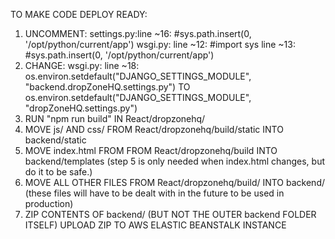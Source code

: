 TO MAKE CODE DEPLOY READY:
1. UNCOMMENT:
    settings.py:line ~16:   #sys.path.insert(0, '/opt/python/current/app')
    wsgi.py:    line ~12:   #import sys
                line ~13:   #sys.path.insert(0, '/opt/python/current/app')
2. CHANGE:
    wsgi.py:    line ~18:   os.environ.setdefault("DJANGO_SETTINGS_MODULE", "backend.dropZoneHQ.settings.py")
                        TO  os.environ.setdefault("DJANGO_SETTINGS_MODULE", "dropZoneHQ.settings.py")
3. RUN "npm run build" IN React/dropzonehq/
4. MOVE js/ AND css/ FROM React/dropzonehq/build/static
    INTO backend/static
5. MOVE index.html FROM FROM React/dropzonehq/build
    INTO backend/templates
(step 5 is only needed when index.html changes, but do it to be safe.)
6. MOVE ALL OTHER FILES FROM React/dropzonehq/build/
    INTO backend/
(these files will have to be dealt with in the future to be used in production)
7. ZIP CONTENTS OF backend/ (BUT NOT THE OUTER backend FOLDER ITSELF)
    UPLOAD ZIP TO AWS ELASTIC BEANSTALK INSTANCE